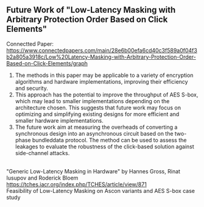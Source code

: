 ## Future Work of "Low-Latency Masking with Arbitrary Protection Order Based on Click Elements"
Connectted Paper: <https://www.connectedpapers.com/main/28e6b00efa6cd40c3f589a0f04f3b2a805a3918c/Low%20Latency-Masking-with-Arbitrary-Protection-Order-Based-on-Click-Elements/graph>

1. The methods in this paper may be applicable to a variety of encryption algorithms and hardware implementations, improving their efficiency and security.
2. This approach has the potential to improve the throughput of AES S-box, which may lead to smaller implementations depending on the architecture chosen. This suggests that future work may focus on optimizing and simplifying existing designs for more efficient and smaller hardware implementations.
3. The future work aim at measuring the overheads of converting a synchronous design into an asynchronous circuit based on the two-phase bundleddata protocol. The method can be used to assess the leakages to evaluate the robustness of the click-based solution against side-channel attacks.

</br>"Generic Low-Latency Masking in Hardware" by Hannes Gross, Rinat Iusupov and Roderick Bloem
</br><https://tches.iacr.org/index.php/TCHES/article/view/871>
</br>Feasibility of Low-Latency Masking on Ascon variants and AES S-box case study
